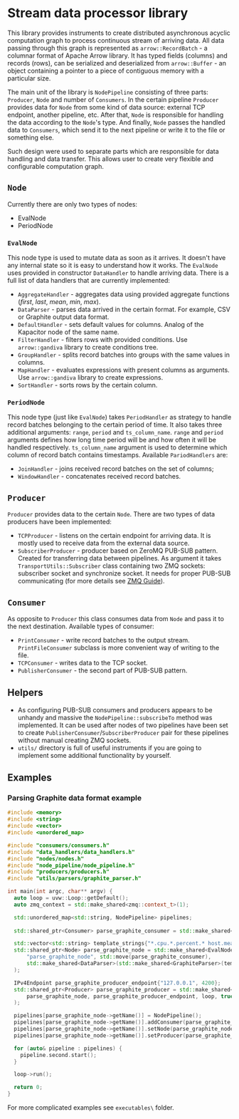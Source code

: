 # Stream data processor library

This library provides instruments to create distributed asynchronous acyclic computation graph to process continuous
stream of arriving data. All data passing through this graph is represented as `arrow::RecordBatch` - a columnar format 
of Apache Arrow library. It has typed fields (columns) and records (rows), can be serialized and deserialized from
`arrow::Buffer` - an object containing a pointer to a piece of contiguous memory with a particular size.

The main unit of the library is `NodePipeline` consisting of three parts: `Producer`, `Node` and number of
`Consumers`. In the certain pipeline `Producer` provides data for `Node` from some kind of data source: external
TCP endpoint, another pipeline, etc. After that, `Node` is responsible for handling the data according to the `Node`'s
type. And finally, `Node` passes the handled data to `Consumers`, which send it to the next pipeline or write it to the
file or something else.

Such design were used to separate parts which are responsible for data handling and data transfer. This allows user
to create very flexible and configurable computation graph.

## `Node`

Currently there are only two types of nodes:
 - EvalNode
 - PeriodNode
 
### `EvalNode`

This node type is used to mutate data as soon as it arrives. It doesn't have any internal state so it is easy to
understand how it works. The `EvalNode` uses provided in constructor `DataHandler` to handle arriving data. There is a
full list of data handlers that are currently implemented:
 - `AggregateHandler` - aggregates data using provided aggregate functions (*first*, *last*, *mean*, *min*, *max*).
 - `DataParser` - parses data arrived in the certain format. For example, CSV or Graphite output data format.
 - `DefaultHandler` - sets default values for columns. Analog of the Kapacitor node of the same name.
 - `FilterHandler` - filters rows with provided conditions. Use `arrow::gandiva` library to create conditions tree.
 - `GroupHandler` - splits record batches into groups with the same values in columns.
 - `MapHandler` - evaluates expressions with present columns as arguments. Use `arrow::gandiva`
   library to create expressions.
 - `SortHandler` - sorts rows by the certain column.
 
### `PeriodNode`

This node type (just like `EvalNode`) takes `PeriodHandler` as strategy to handle record batches belonging to the
certain period of time. It also takes three additional arguments: `range`, `period` and `ts_column_name`. `range` and
`period` arguments defines how long time period will be and how often it will be handled respectively. `ts_column_name`
argument is used to determine which column of record batch contains timestamps. Available `PariodHandlers` are:
 - `JoinHandler` - joins received record batches on the set of columns;
 - `WindowHandler` - concatenates received record batches.
 
## `Producer`

`Producer` provides data to the certain `Node`. There are two types of data producers have been implemented:
 - `TCPProducer` - listens on the certain endpoint for arriving data. It is mostly used to receive data from the
   external data source.
 - `SubscriberProducer` - producer based on ZeroMQ PUB-SUB pattern. Created for transferring data between pipelines.
   As argument it takes `TransportUtils::Subscriber` class containing two ZMQ sockets: subscriber socket and
   synchronize socket. It needs for proper PUB-SUB communicating (for more details see 
   [ZMQ Guide](http://zguide.zeromq.org/page:chapter2#Node-Coordination)).
    
## `Consumer`

As opposite to `Producer` this class consumes data from `Node` and pass it to the next destination. Available types of
consumer:
 - `PrintConsumer` - write record batches to the output stream. `PrintFileConsumer` subclass is more convenient way of
   writing to the file.
 - `TCPConsumer` - writes data to the TCP socket.
 - `PublisherConsumer` - the second part of PUB-SUB pattern.
 
## Helpers

 - As configuring PUB-SUB consumers and producers appears to be unhandy and massive the `NodePipeline::subscribeTo`
   method was implemented. It can be used after nodes of two pipelines have been set to create
   `PublisherConsumer`/`SubscriberProducer` pair for these pipelines without manual creating ZMQ sockets.
 - `utils/` directory is full of useful instruments if you are going to implement some additional functionality by
   yourself.

## Examples

### Parsing Graphite data format example

```cpp
#include <memory>
#include <string>
#include <vector>
#include <unordered_map>

#include "consumers/consumers.h"
#include "data_handlers/data_handlers.h"
#include "nodes/nodes.h"
#include "node_pipeline/node_pipeline.h"
#include "producers/producers.h"
#include "utils/parsers/graphite_parser.h"

int main(int argc, char** argv) {
  auto loop = uvw::Loop::getDefault();
  auto zmq_context = std::make_shared<zmq::context_t>(1);

  std::unordered_map<std::string, NodePipeline> pipelines;
  
  std::shared_ptr<Consumer> parse_graphite_consumer = std::make_shared<FilePrintConsumer>("result.txt");

  std::vector<std::string> template_strings{"*.cpu.*.percent.* host.measurement.cpu.type.field"};
  std::shared_ptr<Node> parse_graphite_node = std::make_shared<EvalNode>(
      "parse_graphite_node", std::move(parse_graphite_consumer),
      std::make_shared<DataParser>(std::make_shared<GraphiteParser>(template_strings))
  );

  IPv4Endpoint parse_graphite_producer_endpoint{"127.0.0.1", 4200};
  std::shared_ptr<Producer> parse_graphite_producer = std::make_shared<TCPProducer>(
      parse_graphite_node, parse_graphite_producer_endpoint, loop, true
  );

  pipelines[parse_graphite_node->getName()] = NodePipeline();
  pipelines[parse_graphite_node->getName()].addConsumer(parse_graphite_consumer);
  pipelines[parse_graphite_node->getName()].setNode(parse_graphite_node);
  pipelines[parse_graphite_node->getName()].setProducer(parse_graphite_producer);

  for (auto& pipeline : pipelines) {
    pipeline.second.start();
  }

  loop->run();

  return 0;
}
```

For more complicated examples see `executables\` folder.
